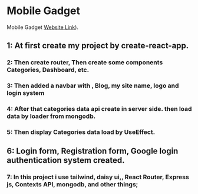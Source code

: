 # Mobile Gadget

Mobile Gadget [Website Link](https://mobile-gadget.web.app)).

## 1: At first create my project by create-react-app.

### 2: Then create router, Then create some components Categories, Dashboard, etc.

### 3: Then added a navbar with , Blog,  my site name, logo and login  system

### 4: After that categories  data api create in server side. then load  data by loader from mongodb.

### 5: Then display  Categories data load by UseEffect.

## 6: Login form, Registration form, Google login  authentication system  created.

### 7: In this project i use tailwind, daisy ui,, React Router, Express js, Contexts API, mongodb,  and other things;


